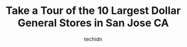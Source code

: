 ---
layout: ampstory
image: https://i0.wp.com/www.depkes.org/wp-content/uploads/2023/06/dollar-general-0-in-san-jose-ca-1685965766.jpeg?resize=640,853
author: techidn
featured: false
description: Discover the impressive array of Dollar General options in San Jose CA, where you can find 10 of the largest Dollar General establishments in the area. From renowned classics to hidden gems,
title: Take a Tour of the 10 Largest Dollar General Stores in San Jose CA
cover:
   title: Take a Tour of the 10 Largest Dollar General Stores in San Jose CA
   subtitle: Rickpate
   background: https://www.depkes.org/wp-content/uploads/2023/06/dollar-general-0-in-san-jose-ca-1685965766.jpeg

pages: 
 - layout: thirds
   top: <h1>#1 Dollar Tree</h1>
   bottom: "<p>Took my 87 year old mom shopping this morning.  She delights as do I on how inexpensive all items are. The diversity is also amazing. I personally shop here once a week s</p>"
   background: https://www.depkes.org/wp-content/uploads/2023/06/dollar-general-1-in-san-jose-ca-1685965767.jpeg
   backgroundblur: true
 - layout: thirds
   top: <h1>#2 Dollar Tree</h1>
   bottom: "<p>331 N Capitol Ave, San Jose, CA 95133, United States</p>"
   background: https://www.depkes.org/wp-content/uploads/2023/06/dollar-general-2-in-san-jose-ca-1685965767.jpeg
   cta:
      link: https://www.depkes.org/blog/take-a-tour-of-the-10-largest-dollar-general-stores-in-san-jose-ca/
      text: Take a Tour of the 10 Largest Dollar General Stores in San Jose CA
 - layout: thirds
   top: <h1>#3 Dollar Tree</h1>
   bottom: "<p>5540 Snell Ave, San Jose, CA 95123, United States</p>"
   background: https://www.depkes.org/wp-content/uploads/2023/06/dollar-general-3-in-san-jose-ca-1685965768.jpeg
   cta:
      link: https://www.depkes.org/blog/take-a-tour-of-the-10-largest-dollar-general-stores-in-san-jose-ca/
      text: Take a Tour of the 10 Largest Dollar General Stores in San Jose CA
 - layout: thirds
   top: <h1>#4 Dollar Tree</h1>
   bottom: "<p>2585 Almaden Rd, San Jose, CA 95125, United States</p>"
   background: https://images.unsplash.com/photo-1524169358666-79f22534bc6e?ixlib=rb-4.0.3&ixid=MnwxMjA3fDB8MHxwaG90by1wYWdlfHx8fGVufDB8fHx8&auto=format&fit=crop&w=640&h=853&q=80
   cta:
      link: https://www.depkes.org/blog/take-a-tour-of-the-10-largest-dollar-general-stores-in-san-jose-ca/
      text: Take a Tour of the 10 Largest Dollar General Stores in San Jose CA
 - layout: thirds
   top: <h1>#5 Dollar Tree</h1>
   bottom: "<p>2155 Tully Rd, San Jose, CA 95122, United States</p>"
   background: https://images.unsplash.com/photo-1564951434112-64d74cc2a2d7?ixlib=rb-4.0.3&ixid=MnwxMjA3fDB8MHxwaG90by1wYWdlfHx8fGVufDB8fHx8&auto=format&fit=crop&w=640&h=853&q=80
   cta:
      link: https://www.depkes.org/blog/take-a-tour-of-the-10-largest-dollar-general-stores-in-san-jose-ca/
      text: Take a Tour of the 10 Largest Dollar General Stores in San Jose CA
 - layout: thirds
   top: <h1>#6 Dollar Tree</h1>
   bottom: "<p>1178 N Capitol Ave, San Jose, CA 95132, United States</p>"
   background: https://images.unsplash.com/photo-1496096265110-f83ad7f96608?ixlib=rb-4.0.3&ixid=MnwxMjA3fDB8MHxwaG90by1wYWdlfHx8fGVufDB8fHx8&auto=format&fit=crop&w=640&h=853&q=80
   cta:
      link: https://www.depkes.org/blog/take-a-tour-of-the-10-largest-dollar-general-stores-in-san-jose-ca/
      text: Take a Tour of the 10 Largest Dollar General Stores in San Jose CA
 - layout: thirds
   top: <h1>#7 Dollar Tree</h1>
   bottom: "<p>14406 Union Ave, San Jose, CA 95124, United States</p>"
   background: https://images.unsplash.com/photo-1608411404720-c8f0417bcdba?ixlib=rb-4.0.3&ixid=MnwxMjA3fDB8MHxwaG90by1wYWdlfHx8fGVufDB8fHx8&auto=format&fit=crop&w=640&h=853&q=80
   cta:
      link: https://www.depkes.org/blog/take-a-tour-of-the-10-largest-dollar-general-stores-in-san-jose-ca/
      text: Take a Tour of the 10 Largest Dollar General Stores in San Jose CA
 - layout: thirds
   middle: Continue reading...
   background: https://images.unsplash.com/photo-1462556791646-c201b8241a94?ixlib=rb-4.0.3&ixid=MnwxMjA3fDB8MHxwaG90by1wYWdlfHx8fGVufDB8fHx8&auto=format&fit=crop&w=640&h=853&q=80
   cta:
      link: https://www.depkes.org/blog/take-a-tour-of-the-10-largest-dollar-general-stores-in-san-jose-ca/
      text: Take a Tour of the 10 Largest Dollar General Stores in San Jose CA
      
---